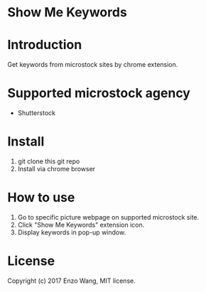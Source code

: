 Show Me Keywords
================

# Introduction

Get keywords from microstock sites by chrome extension.

# Supported microstock agency

* Shutterstock

# Install

1. git clone this git repo
2. Install via chrome browser

# How to use

1. Go to specific picture webpage on supported microstock site.
2. Click "Show Me Keywords" extension icon.
3. Display keywords in pop-up window.

# License

Copyright (c) 2017 Enzo Wang, MIT license.

